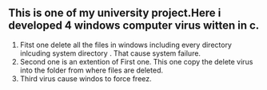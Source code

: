 ## This is one of my university project.Here i developed 4 windows computer virus witten in c.
1. Fitst one delete all the files in windows including every directory inlcuding system directory . That cause system failure.
2. Second one is an extention of First one. This one copy the delete virus into the folder from where files are deleted.
3. Third virus cause windos to force freez.
